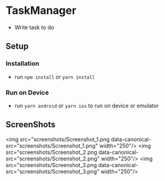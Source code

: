 # TaskManager

- Write task to do

## Setup

### Installation

- run `npm install` or `yarn install`

### Run on Device

- run `yarn android` or `yarn ios` to run on device or emulator

## ScreenShots

<img src="screenshots/Screenshot_1.png data-canonical-src="screenshots/Screenshot_1.png" width="250"/>
<img src="screenshots/Screenshot_2.png data-canonical-src="screenshots/Screenshot_2.png" width="250"/>
<img src="screenshots/Screenshot_3.png data-canonical-src="screenshots/Screenshot_3.png" width="250"/>

